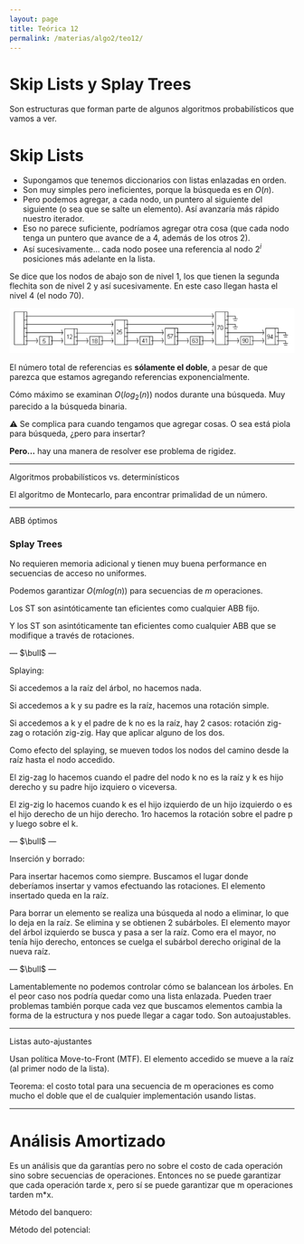```yaml
---
layout: page
title: Teórica 12
permalink: /materias/algo2/teo12/
---
```

# Skip Lists y Splay Trees

Son estructuras que forman parte de algunos algoritmos probabilísticos que vamos a ver.

# Skip Lists

- Supongamos que tenemos diccionarios con listas enlazadas en orden.
- Son muy simples pero ineficientes, porque la búsqueda es en $O(n)$.
- Pero podemos agregar, a cada nodo, un puntero al siguiente del siguiente (o sea que se salte un elemento). Así avanzaría más rápido nuestro iterador.
- Eso no parece suficiente, podríamos agregar otra cosa (que cada nodo tenga un puntero que avance de a 4, además de los otros 2).
- Así sucesivamente... cada nodo posee una referencia al nodo $2^i$ posiciones más adelante en la lista.

Se dice que los nodos de abajo son de nivel 1, los que tienen la segunda flechita son de nivel 2 y así sucesivamente. En este caso llegan hasta el nivel 4 (el nodo 70).

![Teo%2012%20Algo%202%205f99fa012a7c4535a0ba3392fbd3aee6/Untitled.png](Teo%2012%20Algo%202%205f99fa012a7c4535a0ba3392fbd3aee6/Untitled.png)

El número total de referencias es **sólamente el doble**, a pesar de que parezca que estamos agregando referencias exponencialmente.

Cómo máximo se examinan $O(log_2(n))$ nodos durante una búsqueda. Muy parecido a la búsqueda binaria.

<aside>
⚠️ Se complica para cuando tengamos que agregar cosas. O sea está piola para búsqueda, ¿pero para insertar?

</aside>

**Pero...** hay una manera de resolver ese problema de rigidez.

---

Algoritmos probabilísticos vs. determinísticos

El algoritmo de Montecarlo, para encontrar primalidad de un número.

---

ABB óptimos

### **Splay Trees**

No requieren memoria adicional y tienen muy buena performance en secuencias de acceso no uniformes.

Podemos garantizar $O(mlog(n))$ para secuencias de $m$ operaciones. 

Los ST son asintóticamente tan eficientes como cualquier ABB fijo.

Y los ST son asintóticamente tan eficientes como cualquier ABB que se modifique a través de rotaciones.

— $\bull$ —

Splaying:

Si accedemos a la raíz del árbol, no hacemos nada.

Si accedemos a k y su padre es la raíz, hacemos una rotación simple.

Si accedemos a k y el padre de k no es la raíz, hay 2 casos: rotación zig-zag o rotación zig-zig. Hay que aplicar alguno de los dos.

Como efecto del splaying, se mueven todos los nodos del camino desde la raíz hasta el nodo accedido.

El zig-zag lo hacemos cuando el padre del nodo k no es la raíz y k es hijo derecho y su padre hijo izquiero o viceversa.

El zig-zig lo hacemos cuando k es el hijo izquierdo de un hijo izquierdo o es el hijo derecho de un hijo derecho. 1ro hacemos la rotación sobre el padre p y luego sobre el k.

— $\bull$ —

Inserción y borrado:

Para insertar hacemos como siempre. Buscamos el lugar donde deberíamos insertar y vamos efectuando las rotaciones. El elemento insertado queda en la raíz. 

Para borrar un elemento se realiza una búsqueda al nodo a eliminar, lo que lo deja en la raíz. Se elimina y se obtienen 2 subárboles. El elemento mayor del árbol izquierdo se busca y pasa a ser la raíz. Como era el mayor, no tenía hijo derecho, entonces se cuelga el subárbol derecho original de la nueva raíz.

— $\bull$ —

Lamentablemente no podemos controlar cómo se balancean los árboles. En el peor caso nos podría quedar como una lista enlazada. Pueden traer problemas también porque cada vez que buscamos elementos cambia la forma de la estructura y nos puede llegar a cagar todo. Son autoajustables.

---

Listas auto-ajustantes

Usan política Move-to-Front (MTF). El elemento accedido se mueve a la raíz (al primer nodo de la lista).

Teorema: el costo total para una secuencia de m operaciones es como mucho el doble que el de cualquier implementación usando listas.

---

# Análisis Amortizado

Es un análisis que da garantías pero no sobre el costo de cada operación sino sobre secuencias de operaciones. Entonces no se puede garantizar que cada operación tarde x, pero sí se puede garantizar que m operaciones tarden m*x.

Método del banquero:

Método del potencial: